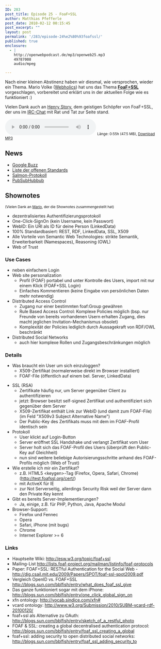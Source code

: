 ```yaml
---
ID: 283
post_title: Episode 25 - FoaF+SSL
author: Matthias Pfefferle
post_date: 2010-02-12 00:15:45
post_excerpt: ""
layout: post
permalink: '/283/episode-24%e2%80%93foafssl/'
published: true
enclosure:
  - |
    http://openwebpodcast.de/mp3/openweb25.mp3
    49787008
    audio/mpeg

---
```

Nach einer kleinen Abstinenz haben wir diesmal, wie versprochen, wieder ein Thema. Mario Volke (<a href="http://www.webholics.de/">Webholics</a>) hat uns das Thema <a href="http://esw.w3.org/topic/foaf+ssl"><strong>FoaF+SSL</strong></a> vorgeschlagen, vorbereitet und erklärt uns in der aktuellen Folge wie es funktioniert :)

Vielen Dank auch an <a href="http://bblfish.net/">Henry Story</a>, dem geistigen Schöpfer von FoaF+SSL, der uns im <a href="http://live.openwebpodcast.de">IRC-Chat</a> mit Rat und Tat zur Seite stand.

<audio controls>
  <source src="http://openwebpodcast.de/mp3/openweb25.mp3" type="audio/mpeg">
  Ihr Browser unterstützt diesen Audio-Player nicht.
</audio>
<small>Länge: 0:55h (47.5 MB), <a href="http://openwebpodcast.de/mp3/openweb25.mp3">Download MP3</a></small>

<h2>News</h2>
<ul>
	<li><a href="http://www.google.com/buzz">Google Buzz</a></li>
	<li><a href="http://code.google.com/intl/de-DE/apis/buzz/">Liste der offenen Standards</a></li>
	<li><a href="http://www.salmon-protocol.org">Salmon-Protokoll</a></li>
	<li><a href="http://code.google.com/p/pubsubhubbub/">PubSubHubbub</a></li>
</ul>
<h2>Shownotes</h2>
<small>(Vielen Dank an <a href="http://www.webholics.de/">Mario</a>, der die Shownotes zusammengestellt hat)</small>
<ul>
	<li>dezentralisiertes Authentifizierungsprotokoll</li>
	<li>One-Click-SignOn  (kein Username, kein Passwort)</li>
	<li>WebID: Ein URI als ID für  deine Person (LinkedData)</li>
	<li>100% Standardbasiert: REST, RDF,  LinkedData, SSL, X509</li>
	<li>Alle Vorteile von Semantic Web  Technologies: strikte Semantik, Erweiterbarkeit (Namespaces), Reasoning  (OWL)</li>
	<li>Web of Trust</li>
</ul>
<h3>Use Cases</h3>
<ul>
	<li>neben  einfachem Login</li>
	<li>Web site personalization
<ul>
	<li>Profil  (FOAF) portabel und unter Kontrolle des Users, import mit nur einem  Klick (FOAF+SSL Login)</li>
	<li>Einfaches Kommentieren (keine Eingabe von  persönlichen Daten mehr notwendig)</li>
</ul>
</li>
	<li>Distributed Access  Control
<ul>
	<li>Zugang nur einer bestimmten foaf:Group gewähren</li>
	<li>Rule  Based Access Control: Komplexe Policies möglich (bsp. nur Freunde von  bereits vorhandenen Usern erhalten Zugang, dies macht jeglichen  Invitation-Mechanismus obsolet)</li>
	<li>Komplexität der Policies  lediglich durch Aussagekraft von RDF/OWL beschränkt</li>
</ul>
</li>
	<li>Distributed  Social Networks
<ul>
	<li>auch hier komplexe Rollen und  Zugangsbeschränkungen möglich</li>
</ul>
</li>
</ul>
<h3>Details</h3>
<ul>
	<li>Was  braucht ein User um sich einzuloggen?
<ul>
	<li>X509-Zertifikat  (normalerweise direkt im Browser installiert)</li>
	<li>FOAF-File  (öffentlich auf einem bel. Server, LinkedData)</li>
</ul>
</li>
</ul>
<ul>
	<li>SSL  (RSA)
<ul>
	<li>Zertifikate häufig nur, um Server gegenüber  Client zu authentifizieren</li>
	<li>jetzt: Browser besitzt self-signed  Zertifikat und authentifiziert sich gegenüber dem Server</li>
	<li>X509-Zertifikat  enthält Link zur WebID (und damit zum FOAF-File) (im Feld "X509v3  Subject Alternative Name")</li>
	<li>Der Public-Key des Zertifikats muss  mit dem im FOAF-Profil identisch sein</li>
</ul>
</li>
	<li>Protokoll
<ul>
	<li>User  klickt auf Login-Button</li>
	<li>Server eröffnet SSL Handshake und  verlangt Zertifikat vom User</li>
	<li>Server holt sich das FOAF-Profil  des Users (überprüft den Public-Key auf Gleichheit)</li>
	<li>nun sind  weitere beliebige Autorisierungsschritte anhand des FOAF-Profils möglich  (Web of Trust)</li>
</ul>
</li>
	<li>Wie erstelle ich mir ein Zertifikat?
<ul>
	<li>z.B.  HTML5 &lt;keygen&gt;-Tag (Firefox, Opera, Safari, Chrome) (<a id="lao." title="http://test.foafssl.org/cert/" href="http://test.foafssl.org/cert/">http://test.foafssl.org/cert/</a>)</li>
	<li>mit  ActiveX für IE</li>
	<li>zur Not Serverseitig, allerdings Security Risk  weil der Server dann den Private Key kennt</li>
</ul>
</li>
	<li>Gibt es  bereits Server-Implementierungen?
<ul>
	<li>Ja, einige, z.B. für PHP,  Python, Java, Apache Modul</li>
</ul>
</li>
	<li>Browser-Support:
<ul>
	<li>Firefox  und Fennec</li>
	<li>Opera</li>
	<li>Safari, iPhone (mit bugs)</li>
	<li>Chrome</li>
	<li>Internet  Explorer &gt;= 6</li>
</ul>
</li>
</ul>
<h3>Links</h3>
<ul>
	<li>Hauptseite  Wiki: <a id="eo7k" title="http://esw.w3.org/topic/foaf+ssl" href="http://esw.w3.org/topic/foaf+ssl">http://esw.w3.org/topic/foaf+ssl</a></li>
	<li>Mailing-List  <a id="yeai" title="http://lists.foaf-project.org/mailman/listinfo/foaf-protocols" href="http://lists.foaf-project.org/mailman/listinfo/foaf-protocols">http://lists.foaf-project.org/mailman/listinfo/foaf-protocols</a></li>
	<li>Paper:  FOAF+SSL: RESTful Authentication for the Social Web - <a id="occp" title="http://dig.csail.mit.edu/2009/Papers/SPOT/foaf-ssl-spot2009.pdf" href="http://dig.csail.mit.edu/2009/Papers/SPOT/foaf-ssl-spot2009.pdf">http://dig.csail.mit.edu/2009/Papers/SPOT/foaf-ssl-spot2009.pdf</a></li>
	<li>Vergleich  OpenID vs. FOAF+SSL <a id="g8pk" title="http://blogs.sun.com/bblfish/entry/what_does_foaf_ssl_give" href="http://blogs.sun.com/bblfish/entry/what_does_foaf_ssl_give">http://blogs.sun.com/bblfish/entry/what_does_foaf_ssl_give</a></li>
	<li>Das  ganze funktioniert sogar mit dem iPhone: <a id="pq1." title="http://blogs.sun.com/bblfish/entry/one_click_global_sign_on" href="http://blogs.sun.com/bblfish/entry/one_click_global_sign_on">http://blogs.sun.com/bblfish/entry/one_click_global_sign_on</a></li>
	<li>xfn ontology: <a href="http://vocab.sindice.com/xfn#">http://vocab.sindice.com/xfn#</a></li>
	<li>vcard ontology:  <a href="http://www.w3.org/Submission/2010/SUBM-vcard-rdf-20100120/">http://www.w3.org/Submission/2010/SUBM-vcard-rdf-20100120/</a></li>
	<li>foaf+ssl als Alternative zu OAuth: <a href="http://blogs.sun.com/bblfish/entry/sketch_of_a_restful_photo">http://blogs.sun.com/bblfish/entry/sketch_of_a_restful_photo</a></li>
	<li>FOAF &amp; SSL: creating a global decentralised authentication protocol: <a href="http://blogs.sun.com/bblfish/entry/foaf_ssl_creating_a_global">http://blogs.sun.com/bblfish/entry/foaf_ssl_creating_a_global</a></li>
	<li>foaf+ssl: adding security to open distributed social networks: <a href="http://blogs.sun.com/bblfish/entry/foaf_ssl_adding_security_to">http://blogs.sun.com/bblfish/entry/foaf_ssl_adding_security_to</a></li>
</ul>
